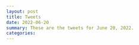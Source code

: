 ```yaml
---
layout: post
title: Tweets
date: 2022-06-20
summary: These are the tweets for June 20, 2022.
categories:
---
```


